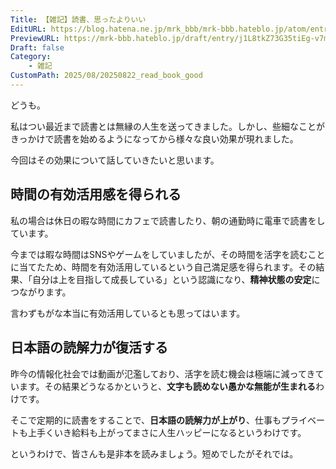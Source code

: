 ```yaml
---
Title: 【雑記】読書、思ったよりいい
EditURL: https://blog.hatena.ne.jp/mrk_bbb/mrk-bbb.hateblo.jp/atom/entry/6802418398558199421
PreviewURL: https://mrk-bbb.hateblo.jp/draft/entry/j1L8tkZ73G35tiEg-v7mvFzov70
Draft: false
Category:
    - 雑記
CustomPath: 2025/08/20250822_read_book_good
---
```


どうも。

私はつい最近まで読書とは無縁の人生を送ってきました。しかし、些細なことがきっかけで読書を始めるようになってから様々な良い効果が現れました。

今回はその効果について話していきたいと思います。

## 時間の有効活用感を得られる
私の場合は休日の暇な時間にカフェで読書したり、朝の通勤時に電車で読書をしています。

今までは暇な時間はSNSやゲームをしていましたが、その時間を活字を読むことに当てたため、時間を有効活用しているという自己満足感を得られます。その結果、「自分は上を目指して成長している」という認識になり、**精神状態の安定**につながります。

言わずもがな本当に有効活用しているとも思ってはいます。

## 日本語の読解力が復活する
昨今の情報化社会では動画が氾濫しており、活字を読む機会は極端に減ってきています。その結果どうなるかというと、**文字も読めない愚かな無能が生まれる**わけです。

そこで定期的に読書をすることで、**日本語の読解力が上がり**、仕事もプライベートも上手くいき給料も上がってまさに人生ハッピーになるというわけです。


というわけで、皆さんも是非本を読みましょう。短めでしたがそれでは。
